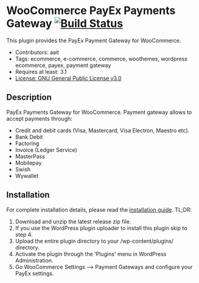 # WooCommerce PayEx Payments Gateway [![Build Status](https://travis-ci.org/PayEx/PayEx.WooCommerce.svg?branch=master)](https://travis-ci.org/PayEx/PayEx.WooCommerce)

This plugin provides the PayEx Payment Gateway for WooCommerce.

* Contributors: aait
* Tags: ecommerce, e-commerce, commerce, woothemes, wordpress ecommerce, payex, payment gateway
* Requires at least: 3.1
* [License: GNU General Public License v3.0](http://www.gnu.org/licenses/gpl-3.0.html)

## Description

PayEx Payments Gateway for WooCommerce. Payment gateway allows to accept payments through:

* Credit and debit cards (Visa, Mastercard, Visa Electron, Maestro etc).
* Bank Debit
* Factoring
* Invoice (Ledger Service)
* MasterPass
* Mobilepay
* Swish
* Wywallet


## Installation

For complete installation details, please read the [installation guide](installation-guide.md). TL;DR:

1. Download and unzip the latest release zip file.
2. If you use the WordPress plugin uploader to install this plugin skip to step 4.
3. Upload the entire plugin directory to your /wp-content/plugins/ directory.
4. Activate the plugin through the 'Plugins' menu in WordPress Administration.
5. Go WooCommerce Settings --> Payment Gateways and configure your PayEx settings.
